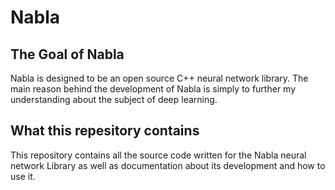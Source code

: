 # Nabla

## The Goal of Nabla
Nabla is designed to be an open source C++ neural network library. The main reason behind the development of Nabla is simply to further my understanding about the subject of deep learning. 

## What this repesitory contains
This repository contains all the source code written for the Nabla neural network Library as well as documentation about its development and how to use it.
